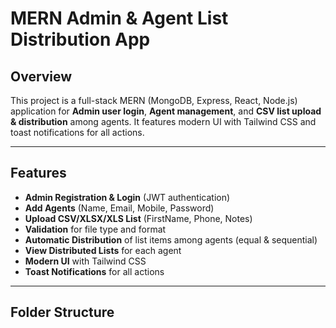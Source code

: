 # MERN Admin & Agent List Distribution App

## Overview

This project is a full-stack MERN (MongoDB, Express, React, Node.js) application for **Admin user login**, **Agent management**, and **CSV list upload & distribution** among agents. It features modern UI with Tailwind CSS and toast notifications for all actions.

---

## Features

- **Admin Registration & Login** (JWT authentication)
- **Add Agents** (Name, Email, Mobile, Password)
- **Upload CSV/XLSX/XLS List** (FirstName, Phone, Notes)
- **Validation** for file type and format
- **Automatic Distribution** of list items among agents (equal & sequential)
- **View Distributed Lists** for each agent
- **Modern UI** with Tailwind CSS
- **Toast Notifications** for all actions

---

## Folder Structure
